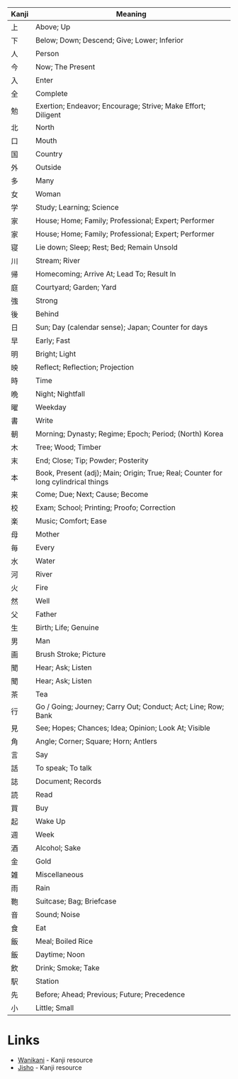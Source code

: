 
| Kanji | Meaning                                                                            |
| ----- | ---------------------------------------------------------------------------------- |
| 上     | Above; Up                                                                          |
| 下     | Below; Down; Descend; Give; Lower; Inferior                                        |
| 人     | Person                                                                             |
| 今     | Now; The Present                                                                   |
| 入     | Enter                                                                              |
| 全     | Complete                                                                           |
| 勉     | Exertion; Endeavor; Encourage; Strive; Make Effort; Diligent                       |
| 北     | North                                                                              |
| 口     | Mouth                                                                              |
| 国     | Country                                                                            |
| 外     | Outside                                                                            |
| 多     | Many                                                                               |
| 女     | Woman                                                                              |
| 学     | Study; Learning; Science                                                           |
| 家     | House; Home; Family; Professional; Expert; Performer                               |
| 家     | House; Home; Family; Professional; Expert; Performer                               |
| 寝     | Lie down; Sleep; Rest; Bed; Remain Unsold                                          |
| 川     | Stream; River                                                                      |
| 帰     | Homecoming; Arrive At; Lead To; Result In                                          |
| 庭     | Courtyard; Garden; Yard                                                            |
| 強     | Strong                                                                             |
| 後     | Behind                                                                             |
| 日     | Sun; Day (calendar sense); Japan; Counter for days                                 |
| 早     | Early; Fast                                                                        |
| 明     | Bright; Light                                                                      |
| 映     | Reflect; Reflection; Projection                                                    |
| 時     | Time                                                                               |
| 晩     | Night; Nightfall                                                                   |
| 曜     | Weekday                                                                            |
| 書     | Write                                                                              |
| 朝     | Morning; Dynasty; Regime; Epoch; Period; (North) Korea                             |
| 木     | Tree; Wood; Timber                                                                 |
| 末     | End; Close; Tip; Powder; Posterity                                                 |
| 本     | Book, Present (adj); Main; Origin; True; Real; Counter for long cylindrical things |
| 来     | Come; Due; Next; Cause; Become                                                     |
| 校     | Exam; School; Printing; Proofo; Correction                                         |
| 楽     | Music; Comfort; Ease                                                               |
| 母     | Mother                                                                             |
| 毎     | Every                                                                              |
| 水     | Water                                                                              |
| 河     | River                                                                              |
| 火     | Fire                                                                               |
| 然     | Well                                                                               |
| 父     | Father                                                                             |
| 生     | Birth; Life; Genuine                                                               |
| 男     | Man                                                                                |
| 画     | Brush Stroke; Picture                                                              |
| 聞     | Hear; Ask; Listen                                                                  |
| 聞     | Hear; Ask; Listen                                                                  |
| 茶     | Tea                                                                                |
| 行     | Go  / Going; Journey; Carry Out; Conduct; Act; Line; Row; Bank                     |
| 見     | See; Hopes; Chances; Idea; Opinion; Look At; Visible                               |
| 角     | Angle; Corner; Square; Horn; Antlers                                               |
| 言     | Say                                                                                |
| 話     | To speak; To talk                                                                  |
| 誌     | Document; Records                                                                  |
| 読     | Read                                                                               |
| 買     | Buy                                                                                |
| 起     | Wake Up                                                                            |
| 週     | Week                                                                               |
| 酒     | Alcohol; Sake                                                                      |
| 金     | Gold                                                                               |
| 雑     | Miscellaneous                                                                      |
| 雨     | Rain                                                                               |
| 鞄     | Suitcase; Bag; Briefcase                                                           |
| 音     | Sound; Noise                                                                       |
| 食     | Eat                                                                                |
| 飯     | Meal; Boiled Rice                                                                  |
| 飯     | Daytime; Noon                                                                      |
| 飲     | Drink; Smoke; Take                                                                 |
| 駅     | Station                                                                            |
| 先     | Before; Ahead; Previous; Future; Precedence                                        |
| 小     | Little; Small                                                                      |

# Links
* [Wanikani](https://www.wanikani.com/kanji/%E8%B5%B7) - Kanji resource
* [Jisho](https://jisho.org/word/%E6%98%A0%E7%94%BB) - Kanji resource